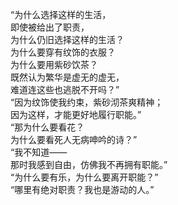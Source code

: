 <p class="has-line-data" data-line-start="0" data-line-end="15">“为什么选择这样的生活，<br>
即使被给出了职责，<br>
为什么仍旧选择这样的生活？<br>
为什么要穿有纹饰的衣服？<br>
为什么要用紫砂饮茶？<br>
既然认为繁华是虚无的虚无，<br>
难道连这些也逃脱不开吗？”<br>
“因为纹饰使我约束，紫砂沏茶爽精神；<br>
因为这样，才能更好地履行职能。”<br>
“那为什么要看花？<br>
为什么要看死人无病呻吟的诗？”<br>
“我不知道——<br>
那时我感到自由，仿佛我不再拥有职能。”<br>
“为什么要有乐，为什么要离开职能？”<br>
“哪里有绝对职责？我也是游动的人。”</p>
